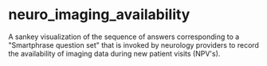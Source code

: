 # neuro_imaging_availability
A sankey visualization of the sequence of answers corresponding to a "Smartphrase question set" that is invoked by neurology providers to record the availability of imaging data during new patient visits (NPV's).
